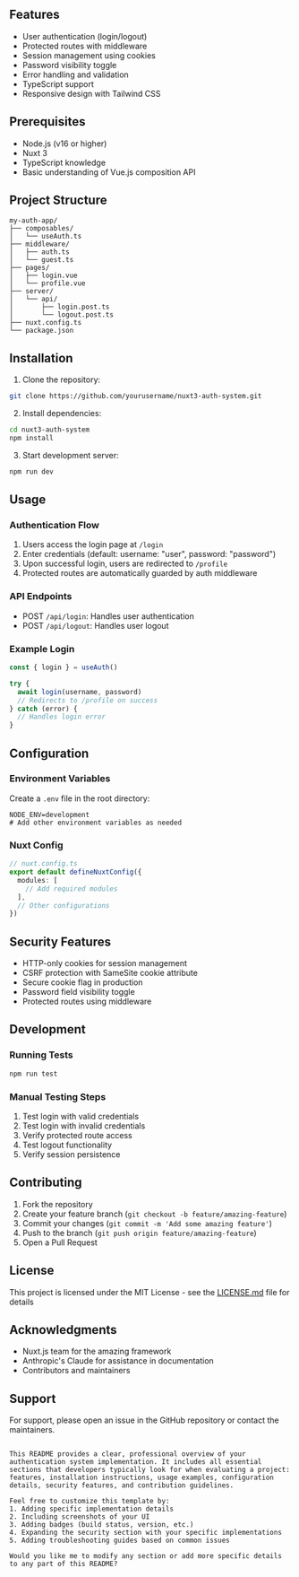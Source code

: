 ## Features

- User authentication (login/logout)
- Protected routes with middleware
- Session management using cookies
- Password visibility toggle
- Error handling and validation
- TypeScript support
- Responsive design with Tailwind CSS

## Prerequisites

- Node.js (v16 or higher)
- Nuxt 3
- TypeScript knowledge
- Basic understanding of Vue.js composition API

## Project Structure

```
my-auth-app/
├── composables/
│   └── useAuth.ts
├── middleware/
│   ├── auth.ts
│   └── guest.ts
├── pages/
│   ├── login.vue
│   └── profile.vue
├── server/
│   └── api/
│       ├── login.post.ts
│       └── logout.post.ts
├── nuxt.config.ts
└── package.json
```

## Installation

1. Clone the repository:
```bash
git clone https://github.com/yourusername/nuxt3-auth-system.git
```

2. Install dependencies:
```bash
cd nuxt3-auth-system
npm install
```

3. Start development server:
```bash
npm run dev
```

## Usage

### Authentication Flow

1. Users access the login page at `/login`
2. Enter credentials (default: username: "user", password: "password")
3. Upon successful login, users are redirected to `/profile`
4. Protected routes are automatically guarded by auth middleware

### API Endpoints

- POST `/api/login`: Handles user authentication
- POST `/api/logout`: Handles user logout

### Example Login

```typescript
const { login } = useAuth()

try {
  await login(username, password)
  // Redirects to /profile on success
} catch (error) {
  // Handles login error
}
```

## Configuration

### Environment Variables

Create a `.env` file in the root directory:

```env
NODE_ENV=development
# Add other environment variables as needed
```

### Nuxt Config

```typescript
// nuxt.config.ts
export default defineNuxtConfig({
  modules: [
    // Add required modules
  ],
  // Other configurations
})
```

## Security Features

- HTTP-only cookies for session management
- CSRF protection with SameSite cookie attribute
- Secure cookie flag in production
- Password field visibility toggle
- Protected routes using middleware

## Development

### Running Tests

```bash
npm run test
```

### Manual Testing Steps

1. Test login with valid credentials
2. Test login with invalid credentials
3. Verify protected route access
4. Test logout functionality
5. Verify session persistence

## Contributing

1. Fork the repository
2. Create your feature branch (`git checkout -b feature/amazing-feature`)
3. Commit your changes (`git commit -m 'Add some amazing feature'`)
4. Push to the branch (`git push origin feature/amazing-feature`)
5. Open a Pull Request

## License

This project is licensed under the MIT License - see the [LICENSE.md](LICENSE.md) file for details

## Acknowledgments

- Nuxt.js team for the amazing framework
- Anthropic's Claude for assistance in documentation
- Contributors and maintainers

## Support

For support, please open an issue in the GitHub repository or contact the maintainers.
```

This README provides a clear, professional overview of your authentication system implementation. It includes all essential sections that developers typically look for when evaluating a project: features, installation instructions, usage examples, configuration details, security features, and contribution guidelines.

Feel free to customize this template by:
1. Adding specific implementation details
2. Including screenshots of your UI
3. Adding badges (build status, version, etc.)
4. Expanding the security section with your specific implementations
5. Adding troubleshooting guides based on common issues

Would you like me to modify any section or add more specific details to any part of this README?
